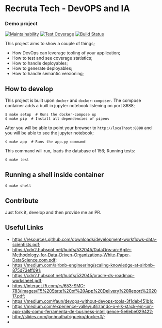# Recruta Tech - DevOPS and IA
### Demo project

[![Maintainability](https://api.codeclimate.com/v1/badges/2986fab3b5feab31c0c5/maintainability)](https://codeclimate.com/github/joepreludian/recrutatech_devops_ia/maintainability)
[![Test Coverage](https://api.codeclimate.com/v1/badges/2986fab3b5feab31c0c5/test_coverage)](https://codeclimate.com/github/joepreludian/recrutatech_devops_ia/test_coverage)
[![Build Status](https://travis-ci.org/joepreludian/recrutatech_devops_ia.svg?branch=master)](https://travis-ci.org/joepreludian/recrutatech_devops_ia)

This project aims to show a couple of things;
* How DevOps can leverage tooling of your application;
* How to test and see coverage statistics;
* How to handle deployables;
* How to generate deployables;
* How to handle semantic versioning;

## How to develop
This project is built upon `docker` and `docker-composer`. The compose container adds a built in jupyter notebook listening on port 8888;
[](https://docs.pipenv.org/en/latest/)

    $ make setup  # Runs the docker-compose up
    $ make pip  # Install all dependencies of pipenv

After you will be able to point your browser to `http://localhost:8888` and you will be able to see the jupyter notebook;

    $ make app  # Runs the app.py command

This command will run, loads the database of 156;
Running tests:

    $ make test

## Running a shell inside container

    $ make shell

## Contribute
Just fork it, develop and then provide me an PR.

## Useful Links

* https://resources.github.com/downloads/development-workflows-data-scientists.pdf;
* https://cdn2.hubspot.net/hubfs/532045/DataOps-an-Agile-Methodology-for-Data-Driven-Organizations-White-Paper-DataScience.com.pdf;
* https://medium.com/airbnb-engineering/scaling-knowledge-at-airbnb-875d73eff091;
* https://cdn2.hubspot.net/hubfs/532045/oracle-ds-roadmap-worksheet.pdf;
* https://interact.f5.com/rs/653-SMC-783/images/F5%20State%20of%20App%20Delivery%20Report%202017.pdf;
* https://medium.com/faun/devops-without-devops-tools-3f1deb451b1c;
* https://medium.com/experience-valley/utilizando-o-elk-stack-em-um-app-rails-como-ferramenta-de-business-intelligence-5e6ebe029422;
* http://slides.com/jonhnathatrigueiro/docker#/;
* 

